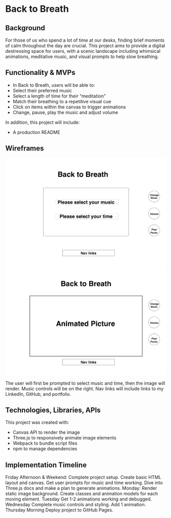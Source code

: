 
# Back to Breath

## Background
For those of us who spend a lot of time at our desks, finding brief moments of calm throughout the day are crucial. This project aims to provide a digital destressing space for users, with a scenic landscape including whimsical animations, meditative music, and visual prompts to help slow breathing. 

## Functionality & MVPs
* In Back to Breath, users will be able to:
* Select their preferred music 
* Select a length of time for their “meditation”
* Match their breathing to a repetitive visual cue
* Click on items within the canvas to trigger animations
* Change, pause, play the music and adjust volume

In addition, this project will include:
* A production README

## Wireframes

![wireframe](/Proposal/breath_init.jpg)
![wireframe](/Proposal/breath_main.jpg)

The user will first be prompted to select music and time, then the image will render.
Music controls will be on the right.
Nav links will include links to my LinkedIn, GitHub, and portfolio.


## Technologies, Libraries, APIs
This project was created with:

* Canvas API to render the image
* Three.js to responsively animate image elements
* Webpack to bundle script files 
* npm to manage dependencies

## Implementation Timeline
Friday Afternoon & Weekend:
Complete project setup. Create basic HTML layout and canvas. Get user prompts for music and time working. Dive into Three.js docs and make a plan to generate animations.
Monday:
Render static image background. Create classes and animation models for each moving element.
Tuesday
Get 1-2 animations working and debugged. 
Wednesday
Complete music controls and styling. Add 1 animation.
Thursday Morning
Deploy project to GitHub Pages.
